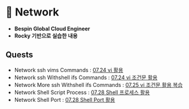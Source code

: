 # 💾 Network
- **Bespin Global Cloud Engineer**
- **Rocky 기반으로 실습한 내용**
## Quests
- Network ssh vims Commands : [07.24 vi 활용](codes/quests/01_network_ssh_vims.md)
- Network ssh Withshell ifs Commands : [07.24 vi 조건문 활용](codes/quests/02_ssh_withshell_ifs.md)
- Network More ssh Withshell ifs Commands : [07.25 vi 조건문 활용 복습](codes/quests/03_ssh_more_withshell_ifs.md)
- Network Shell Script Process : [07.28 Shell 프로세스 활용](codes/quests/04_shell_script_process.md)
- Network Shell Port : [07.28 Shell Port 활용](codes/quests/05_shell_ports.md)
